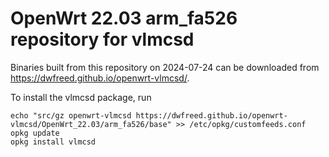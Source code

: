 OpenWrt 22.03 arm_fa526 repository for vlmcsd
========

Binaries built from this repository on 2024-07-24 can be downloaded from <https://dwfreed.github.io/openwrt-vlmcsd/>.

To install the vlmcsd package, run

```
echo "src/gz openwrt-vlmcsd https://dwfreed.github.io/openwrt-vlmcsd/OpenWrt_22.03/arm_fa526/base" >> /etc/opkg/customfeeds.conf
opkg update
opkg install vlmcsd
```
